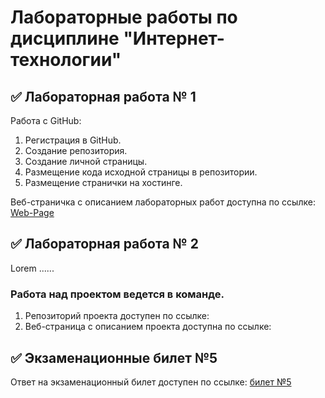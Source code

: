 # Лабораторные работы по дисциплине "Интернет-технологии"

## ✅ Лабораторная работа № 1

Работа с GitHub: 
1. Регистрация в GitHub.
2. Создание репозитория.
3. Создание личной страницы.
4. Размещение кода исходной страницы в репозитории.
5. Размещение странички на хостинге.

Веб-страничка с описанием лабораторных работ доступна по ссылке: [Web-Page](https://as-groop.github.io/inet-lab/)

## ✅ Лабораторная работа № 2

Lorem ......

### Работа над проектом ведется в команде.
1. Репозиторий проекта доступен по ссылке: 
2. Веб-страница с описанием проекта доступна по ссылке:

## ✅ Экзаменационные билет №5

Ответ на экзаменационный билет доступен по ссылке:
[билет №5](https://github.com/stankin/inet-2022/wiki/exam5)
